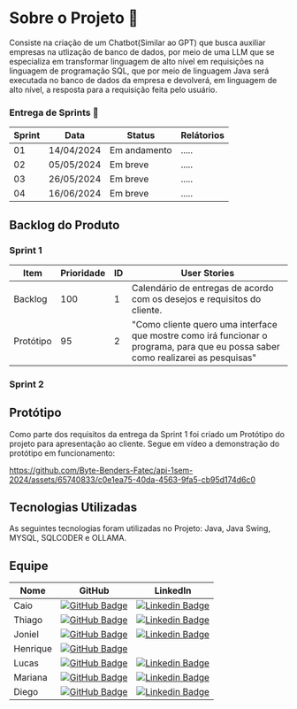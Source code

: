 # Sobre o Projeto 🧩
Consiste na criação de um Chatbot(Similar ao GPT) que busca auxiliar empresas na utlização de banco de dados, por meio de uma LLM que se especializa em transformar linguagem de alto nível em requisições na linguagem de programação SQL, que por meio de linguagem Java será executada no banco de dados da empresa e devolverá, em linguagem de alto nível, a resposta para a requisição feita pelo usuário.    

### Entrega de Sprints 🎯
| Sprint | Data | Status | Relátorios |
|--------|------|--------|------------|
| 01 | 14/04/2024 | Em andamento |..... |
| 02 | 05/05/2024 | Em breve |..... |
| 03 | 26/05/2024 | Em breve |..... |
| 04 | 16/06/2024 | Em breve |..... |


## Backlog do Produto
### Sprint 1
| Item | Prioridade | ID | User Stories |
|------|------------|----|--------------|
| Backlog | 100 | 1 | Calendário de entregas de acordo com os desejos e requisitos do cliente. |
| Protótipo | 95 | 2 | "Como cliente quero uma interface que mostre como irá funcionar o programa, para que eu possa saber como realizarei as pesquisas" |

### Sprint 2

## Protótipo 
Como parte dos requisitos da entrega da Sprint 1 foi criado um Protótipo do projeto para apresentação ao cliente. Segue em vídeo a demonstração do protótipo em funcionamento:


https://github.com/Byte-Benders-Fatec/api-1sem-2024/assets/65740833/c0e1ea75-40da-4563-9fa5-cb95d174d6c0


## Tecnologias Utilizadas 
As seguintes tecnologias foram utilizadas no Projeto:
Java, Java Swing, MYSQL, SQLCODER e OLLAMA.


## Equipe 
| Nome | GitHub | LinkedIn |
|------|--------|----------|
| Caio | [![GitHub Badge](https://img.shields.io/badge/GitHub-111217?style=flat-square&logo=github&logoColor=white)](https://github.com/CaioOsorio) |      [![Linkedin Badge](https://img.shields.io/badge/Linkedin-blue?style=flat-square&logo=Linkedin&logoColor=white)](https://www.linkedin.com/in/caio-osorio-a67224200)     |
| Thiago | [![GitHub Badge](https://img.shields.io/badge/GitHub-111217?style=flat-square&logo=github&logoColor=white)](https://github.com/yrnThiago) |     [![Linkedin Badge](https://img.shields.io/badge/Linkedin-blue?style=flat-square&logo=Linkedin&logoColor=white)](https://www.linkedin.com/in/thiago-ribeiro-690b4114b/)  |
| Joniel | [![GitHub Badge](https://img.shields.io/badge/GitHub-111217?style=flat-square&logo=github&logoColor=white)](https://github.com/JonielOliveira) |     [![Linkedin Badge](https://img.shields.io/badge/Linkedin-blue?style=flat-square&logo=Linkedin&logoColor=white)](https://www.linkedin.com/in/jonielrodrigues)  |
| Henrique |[![GitHub Badge](https://img.shields.io/badge/GitHub-111217?style=flat-square&logo=github&logoColor=white)](https://github.com/hriquen)||
| Lucas | [![GitHub Badge](https://img.shields.io/badge/GitHub-111217?style=flat-square&logo=github&logoColor=white)](https://github.com/LucasCassiano1) |     [![Linkedin Badge](https://img.shields.io/badge/Linkedin-blue?style=flat-square&logo=Linkedin&logoColor=white)](https://www.linkedin.com/in/lucas-cassiano-pontes-02b4a6301?trk=contact-info)  |
| Mariana | [![GitHub Badge](https://img.shields.io/badge/GitHub-111217?style=flat-square&logo=github&logoColor=white)](https://github.com/Marianatebecherani) |     [![Linkedin Badge](https://img.shields.io/badge/Linkedin-blue?style=flat-square&logo=Linkedin&logoColor=white)](https://www.linkedin.com/in/mariana-rebelo-tebecherani-3207a4214)  |
| Diego | [![GitHub Badge](https://img.shields.io/badge/GitHub-111217?style=flat-square&logo=github&logoColor=white)](https://github.com/Diegocastro5) |    [![Linkedin Badge](https://img.shields.io/badge/Linkedin-blue?style=flat-square&logo=Linkedin&logoColor=white)](https://www.linkedin.com/in/diegocastro91/)  |
